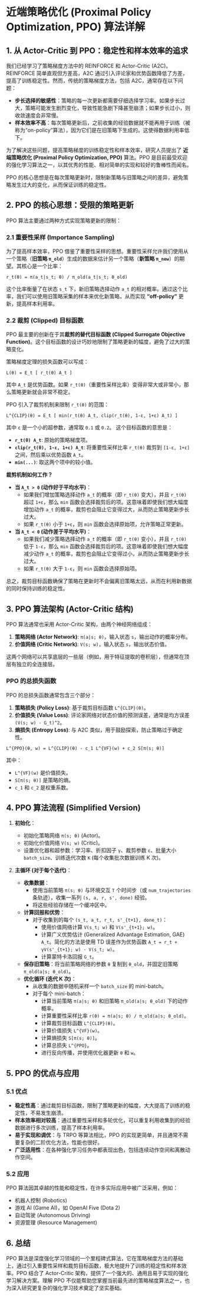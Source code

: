 # 近端策略优化 (Proximal Policy Optimization, PPO) 算法详解

## 1. 从 Actor-Critic 到 PPO：稳定性和样本效率的追求

我们已经学习了策略梯度方法中的 REINFORCE 和 Actor-Critic (A2C)。REINFORCE 简单直观但方差高，A2C 通过引入评论家和优势函数降低了方差，提高了训练稳定性。然而，传统的策略梯度方法，包括 A2C，通常存在以下问题：

*   **步长选择的敏感性**：策略的每一次更新都需要仔细选择学习率。如果步长过大，策略可能发生剧烈变化，导致性能急剧下降甚至崩溃；如果步长过小，则收敛速度会非常慢。
*   **样本效率不高**：每次策略更新后，之前收集的经验数据就不能再用于训练（被称为“on-policy”算法），因为它们是在旧策略下生成的。这使得数据利用率低下。

为了解决这些问题，提高策略梯度的训练稳定性和样本效率，研究人员提出了 **近端策略优化 (Proximal Policy Optimization, PPO)** 算法。PPO 是目前最受欢迎的强化学习算法之一，以其优秀的性能、相对简单的实现和较好的鲁棒性而闻名。

PPO 的核心思想是在每次策略更新时，限制新策略与旧策略之间的差异，避免策略发生过大的变化，从而保证训练的稳定性。

## 2. PPO 的核心思想：受限的策略更新

PPO 算法主要通过两种方式实现策略更新的限制：

### 2.1 重要性采样 (Importance Sampling)

为了提高样本效率，PPO 借鉴了重要性采样的思想。重要性采样允许我们使用从一个策略（**旧策略 `π_old`**）生成的数据来估计另一个策略（**新策略 `π_new`**）的期望。其核心是一个比率：

`r_t(θ) = π(a_t|s_t; θ) / π_old(a_t|s_t; θ_old)`

这个比率衡量了在状态 `s_t` 下，新旧策略选择动作 `a_t` 的相对概率。通过这个比率，我们可以使用旧策略采集的样本来优化新策略，从而实现 **“off-policy”** 更新，提高样本利用率。

### 2.2 裁剪 (Clipped) 目标函数

PPO 最主要的创新在于其**裁剪的替代目标函数 (Clipped Surrogate Objective Function)**。这个目标函数的设计巧妙地限制了策略更新的幅度，避免了过大的策略变化。

策略梯度定理的损失函数可以写成：

`L(θ) = E_t [ r_t(θ) A_t ]`

其中 `A_t` 是优势函数。如果 `r_t(θ)`（重要性采样比率）变得非常大或非常小，那么策略更新就会非常不稳定。

PPO 引入了裁剪机制来限制 `r_t(θ)` 的范围：

`L^{CLIP}(θ) = E_t [ min(r_t(θ) A_t, clip(r_t(θ), 1-ε, 1+ε) A_t) ]`

其中 `ε` 是一个小的超参数，通常取 `0.1` 或 `0.2`。
这个目标函数的意思是：
*   **`r_t(θ) A_t`**: 原始的策略梯度项。
*   **`clip(r_t(θ), 1-ε, 1+ε) A_t`**: 将重要性采样比率 `r_t(θ)` 裁剪到 `[1-ε, 1+ε]` 之间，然后乘以优势函数 `A_t`。
*   **`min(...)`**: 取这两个项中的较小值。

**裁剪机制如何工作？**

*   **当 `A_t > 0` (动作好于平均水平)**：
    *   如果我们增加策略选择动作 `a_t` 的概率（即 `r_t(θ)` 变大），并且 `r_t(θ)` 超过 `1+ε`，那么 `min` 函数会选择裁剪后的项。这意味着即使我们想大幅度增加动作 `a_t` 的概率，裁剪也会阻止它变得过大，从而防止策略更新步长过大。
    *   如果 `r_t(θ)` 小于 `1+ε`，则 `min` 函数会选择原始项，允许策略正常更新。
*   **当 `A_t < 0` (动作差于平均水平)**：
    *   如果我们减少策略选择动作 `a_t` 的概率（即 `r_t(θ)` 变小），并且 `r_t(θ)` 低于 `1-ε`，那么 `min` 函数会选择裁剪后的项。这意味着即使我们想大幅度减少动作 `a_t` 的概率，裁剪也会阻止它变得过小，从而防止策略更新步长过大。
    *   如果 `r_t(θ)` 大于 `1-ε`，则 `min` 函数会选择原始项。

总之，裁剪目标函数确保了策略在更新时不会偏离旧策略太远，从而在利用新数据的同时保持训练的稳定性。

## 3. PPO 算法架构 (Actor-Critic 结构)

PPO 算法通常也采用 Actor-Critic 架构，由两个神经网络组成：
1.  **策略网络 (Actor Network)**: `π(a|s; θ)`，输入状态 `s`，输出动作的概率分布。
2.  **价值网络 (Critic Network)**: `V(s; w)`，输入状态 `s`，输出状态价值。

这两个网络可以共享底层的一些层（例如，用于特征提取的卷积层），但通常在顶层有独立的全连接层。

### PPO 的总损失函数

PPO 的总损失函数通常包含三个部分：
1.  **策略损失 (Policy Loss)**: 基于裁剪目标函数 `L^{CLIP}(θ)`。
2.  **价值损失 (Value Loss)**: 评论家网络对状态价值的预测误差，通常是均方误差 `(V(s; w) - G_t)^2`。
3.  **熵损失 (Entropy Loss)**: 与 A2C 类似，用于鼓励探索，防止策略过于确定性。

`L^{PPO}(θ, w) = L^{CLIP}(θ) - c_1 L^{VF}(w) + c_2 S[π(s; θ)]`

其中：
*   `L^{VF}(w)` 是价值损失。
*   `S[π(s; θ)]` 是策略的熵。
*   `c_1` 和 `c_2` 是权重系数。

## 4. PPO 算法流程 (Simplified Version)

1.  **初始化**：
    *   初始化策略网络 `π(s; θ)` (Actor)。
    *   初始化价值网络 `V(s; w)` (Critic)。
    *   设置优化器和超参数：学习率、折扣因子 `γ`、裁剪参数 `ε`、批量大小 `batch_size`、训练迭代次数 `K` (每个收集批次数据训练 K 次)。

2.  **主循环 (对于每个迭代)**：
    *   **收集数据**：
        *   使用当前策略 `π(s; θ)` 与环境交互 `T` 个时间步（或 `num_trajectories` 条轨迹），收集一系列 `(s, a, r, s', done)` 经验。
        *   将这些经验存储在一个缓冲区中。
    *   **计算回报和优势**：
        *   对于收集到的每个 `(s_t, a_t, r_t, s'_{t+1}, done_t)`：
            *   使用价值网络计算 `V(s_t; w)` 和 `V(s'_{t+1}; w)`。
            *   计算广义优势估计 (Generalized Advantage Estimation, GAE) `A_t`。简化的方法是使用 TD 误差作为优势函数 `A_t = r_t + γV(s'_{t+1}; w) - V(s_t; w)`。
            *   计算蒙特卡洛回报 `G_t`。
    *   **保存旧策略**：将当前策略网络的参数 `θ` 复制到 `θ_old`，并固定旧策略 `π_old(a|s; θ_old)`。
    *   **优化循环 (迭代 K 次)**：
        *   从收集的数据中随机采样一个 `batch_size` 的 mini-batch。
        *   对于每个 mini-batch：
            *   计算当前策略 `π(a|s; θ)` 和旧策略 `π_old(a|s; θ_old)` 下的动作概率。
            *   计算重要性采样比率 `r(θ) = π(a|s; θ) / π_old(a|s; θ_old)`。
            *   计算裁剪目标函数 `L^{CLIP}(θ)`。
            *   计算价值损失 `L^{VF}(w)`。
            *   计算熵损失 `S[π(s; θ)]`。
            *   计算总损失 `L^{PPO}`。
            *   进行反向传播，并使用优化器更新 `θ` 和 `w`。

## 5. PPO 的优点与应用

### 5.1 优点

*   **稳定性高**：通过裁剪目标函数，限制了策略更新的幅度，大大提高了训练的稳定性，不易发生崩溃。
*   **样本效率相对较高**：通过重要性采样和多轮优化，可以重复利用收集到的经验数据进行多次训练，提高了样本利用率。
*   **易于实现和调优**：与 TRPO 等算法相比，PPO 的实现更简单，并且通常不需要复杂的二阶优化方法，性能也很好。
*   **广泛适用性**：在各种强化学习任务中都表现出色，包括连续动作空间和离散动作空间。

### 5.2 应用

PPO 算法因其卓越的性能和稳定性，在许多实际应用中被广泛采用，例如：
*   机器人控制 (Robotics)
*   游戏 AI (Game AI)，如 OpenAI Five (Dota 2)
*   自动驾驶 (Autonomous Driving)
*   资源管理 (Resource Management)

## 6. 总结

PPO 算法是深度强化学习领域的一个里程碑式算法，它在策略梯度方法的基础上，通过引入重要性采样和裁剪目标函数，极大地提升了训练的稳定性和样本效率。PPO 结合了 Actor-Critic 架构，提供了一个强大的、通用且易于实现的强化学习解决方案。理解 PPO 不仅能帮助您掌握当前最先进的策略梯度算法之一，也为深入研究更复杂的强化学习技术奠定了坚实基础。